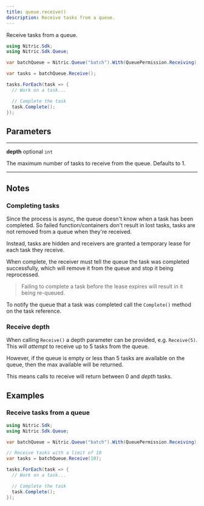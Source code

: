 ```yaml
---
title: queue.receive()
description: Receive tasks from a queue.
---
```


Receive tasks from a queue.

```csharp
using Nitric.Sdk;
using Nitric.Sdk.Queue;

var batchQueue = Nitric.Queue("batch").With(QueuePermission.Receiving);

var tasks = batchQueue.Receive();

tasks.ForEach(task => {
  // Work on a task...

  // Complete the task
  task.Complete();
});
```

## Parameters

---

**depth** optional `int`

The maximum number of tasks to receive from the queue. Defaults to 1.

---

## Notes

### Completing tasks

Since the process is async, the queue doesn't know when a task has been completed. So failed function/containers don't result in lost tasks, tasks are not removed from a queue when they're received.

Instead, tasks are hidden and receivers are granted a temporary lease for each task they receive.

When complete, the receiver must tell the queue the task was completed successfully, which will remove it from the queue and stop it being reprocessed.

> Failing to complete a task before the lease expires will result in it being re-queued.

To notify the queue that a task was completed call the `Complete()` method on the task reference.

### Receive depth

When calling `Receive()` a depth parameter can be provided, e.g. `Receive(5)`. This will _attempt_ to receive up to 5 tasks from the queue.

However, if the queue is empty or less than 5 tasks are available on the queue, then the max available will be returned.

This means calls to receive will return between 0 and _depth_ tasks.

## Examples

### Receive tasks from a queue

```csharp
using Nitric.Sdk;
using Nitric.Sdk.Queue;

var batchQueue = Nitric.Queue("batch").With(QueuePermission.Receiving);

// Receive tasks with a limit of 10
var tasks = batchQueue.Receive(10);

tasks.ForEach(task => {
  // Work on a task...

  // Complete the task
  task.Complete();
});
```
